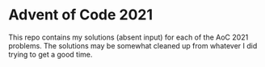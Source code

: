 # Advent of Code 2021

This repo contains my solutions (absent input) for each of the AoC 2021 problems. The solutions may be somewhat cleaned
up from whatever I did trying to get a good time.